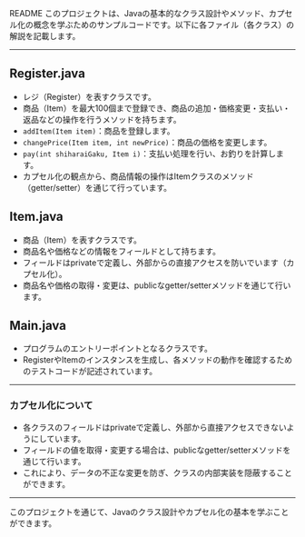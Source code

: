 README
このプロジェクトは、Javaの基本的なクラス設計やメソッド、カプセル化の概念を学ぶためのサンプルコードです。以下に各ファイル（各クラス）の解説を記載します。

---

## Register.java
- レジ（Register）を表すクラスです。
- 商品（Item）を最大100個まで登録でき、商品の追加・価格変更・支払い・返品などの操作を行うメソッドを持ちます。
- `addItem(Item item)`：商品を登録します。
- `changePrice(Item item, int newPrice)`：商品の価格を変更します。
- `pay(int shiharaiGaku, Item i)`：支払い処理を行い、お釣りを計算します。
- カプセル化の観点から、商品情報の操作はItemクラスのメソッド（getter/setter）を通じて行っています。

## Item.java
- 商品（Item）を表すクラスです。
- 商品名や価格などの情報をフィールドとして持ちます。
- フィールドはprivateで定義し、外部からの直接アクセスを防いでいます（カプセル化）。
- 商品名や価格の取得・変更は、publicなgetter/setterメソッドを通じて行います。

## Main.java
- プログラムのエントリーポイントとなるクラスです。
- RegisterやItemのインスタンスを生成し、各メソッドの動作を確認するためのテストコードが記述されています。

---

### カプセル化について
- 各クラスのフィールドはprivateで定義し、外部から直接アクセスできないようにしています。
- フィールドの値を取得・変更する場合は、publicなgetter/setterメソッドを通じて行います。
- これにより、データの不正な変更を防ぎ、クラスの内部実装を隠蔽することができます。

---

このプロジェクトを通じて、Javaのクラス設計やカプセル化の基本を学ぶことができます。